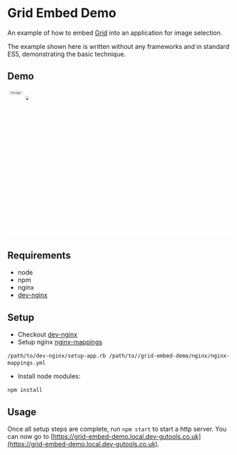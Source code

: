 # Grid Embed Demo

An example of how to embed [Grid](https://github.com/guardian/grid) into an application for image selection.

The example shown here is written without any frameworks and in standard ES5, demonstrating the basic technique.

## Demo

![demo](demo.gif)

## Requirements

- node
- npm
- nginx
- [dev-nginx](https://github.com/guardian/dev-nginx)

## Setup

- Checkout [dev-nginx](https://github.com/guardian/dev-nginx)
- Setup nginx [nginx-mappings](./nginx/nginx-mappings.yml)

```shell
/path/to/dev-nginx/setup-app.rb /path/to//grid-embed-demo/nginx/nginx-mappings.yml
```

- Install node modules:

```shell
npm install
```

## Usage

Once all setup steps are complete, run `npm start` to start a http server.
You can now go to [https://grid-embed-demo.local.dev-gutools.co.uk](https://grid-embed-demo.local.dev-gutools.co.uk).
